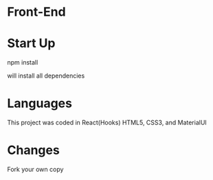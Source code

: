 # Front-End

# Start Up
npm install 

will install all dependencies

# Languages

This project was coded in React(Hooks)
HTML5, CSS3, and MaterialUI

# Changes

Fork your own copy
